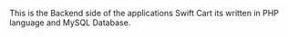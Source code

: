 This is the Backend side of the applications Swift Cart
its written in PHP language and MySQL Database.
